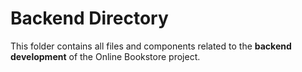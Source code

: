 # Backend Directory

This folder contains all files and components related to the **backend development** of the Online Bookstore project.